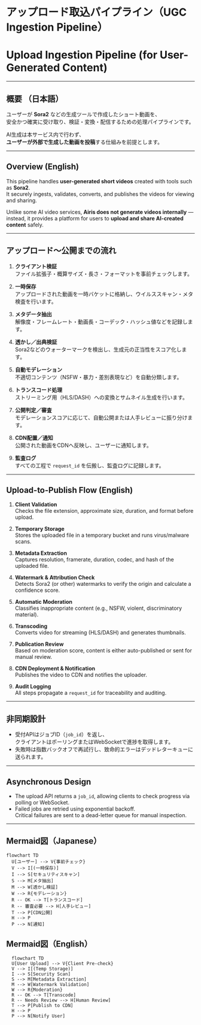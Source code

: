 # アップロード取込パイプライン（UGC Ingestion Pipeline）
# Upload Ingestion Pipeline (for User-Generated Content)

---

## 概要 （日本語）

ユーザーが **Sora2** などの生成ツールで作成したショート動画を、  
安全かつ確実に受け取り、検証・変換・配信するための処理パイプラインです。  

AI生成は本サービス内で行わず、  
**ユーザーが外部で生成した動画を投稿**する仕組みを前提とします。

---

## Overview (English)

This pipeline handles **user-generated short videos** created with tools such as **Sora2**.  
It securely ingests, validates, converts, and publishes the videos for viewing and sharing.  

Unlike some AI video services, **Airis does not generate videos internally** —  
instead, it provides a platform for users to **upload and share AI-created content** safely.

---

## アップロード～公開までの流れ

1. **クライアント検証**  
   ファイル拡張子・概算サイズ・長さ・フォーマットを事前チェックします。

2. **一時保存**  
   アップロードされた動画を一時バケットに格納し、ウイルススキャン・メタ検査を行います。

3. **メタデータ抽出**  
   解像度・フレームレート・動画長・コーデック・ハッシュ値などを記録します。

4. **透かし／出典検証**  
   Sora2などのウォーターマークを検出し、生成元の正当性をスコア化します。

5. **自動モデレーション**  
   不適切コンテンツ（NSFW・暴力・差別表現など）を自動分類します。

6. **トランスコード処理**  
   ストリーミング用（HLS/DASH）への変換とサムネイル生成を行います。

7. **公開判定／審査**  
   モデレーションスコアに応じて、自動公開または人手レビューに振り分けます。

8. **CDN配置／通知**  
   公開された動画をCDNへ反映し、ユーザーに通知します。

9. **監査ログ**  
   すべての工程で `request_id` を伝搬し、監査ログに記録します。

---

## Upload-to-Publish Flow (English)

1. **Client Validation**  
   Checks the file extension, approximate size, duration, and format before upload.

2. **Temporary Storage**  
   Stores the uploaded file in a temporary bucket and runs virus/malware scans.

3. **Metadata Extraction**  
   Captures resolution, framerate, duration, codec, and hash of the uploaded file.

4. **Watermark & Attribution Check**  
   Detects Sora2 (or other) watermarks to verify the origin and calculate a confidence score.

5. **Automatic Moderation**  
   Classifies inappropriate content (e.g., NSFW, violent, discriminatory material).

6. **Transcoding**  
   Converts video for streaming (HLS/DASH) and generates thumbnails.

7. **Publication Review**  
   Based on moderation score, content is either auto-published or sent for manual review.

8. **CDN Deployment & Notification**  
   Publishes the video to CDN and notifies the uploader.

9. **Audit Logging**  
   All steps propagate a `request_id` for traceability and auditing.

---

## 非同期設計

- 受付APIはジョブID（`job_id`）を返し、  
  クライアントはポーリングまたはWebSocketで進捗を取得します。  
- 失敗時は指数バックオフで再試行し、致命的エラーはデッドレターキューに送られます。

---

## Asynchronous Design

- The upload API returns a `job_id`, allowing clients to check progress via polling or WebSocket.  
- Failed jobs are retried using exponential backoff.  
  Critical failures are sent to a dead-letter queue for manual inspection.

---

## Mermaid図（Japanese）
```mermaid
flowchart TD
  U[ユーザー] --> V{事前チェック}
  V --> I[(一時保存)]
  I --> S[セキュリティスキャン]
  S --> M[メタ抽出]
  M --> W[透かし検証]
  W --> R{モデレーション}
  R -- OK --> T[トランスコード]
  R -- 審査必要 --> H[人手レビュー]
  T --> P[CDN公開]
  H --> P
  P --> N[通知]
```

## Mermaid図（English）
```mermaid
  flowchart TD
  U[User Upload] --> V{Client Pre-check}
  V --> I[(Temp Storage)]
  I --> S[Security Scan]
  S --> M[Metadata Extraction]
  M --> W[Watermark Validation]
  W --> R{Moderation}
  R -- OK --> T[Transcode]
  R -- Needs Review --> H[Human Review]
  T --> P[Publish to CDN]
  H --> P
  P --> N[Notify User]
```
